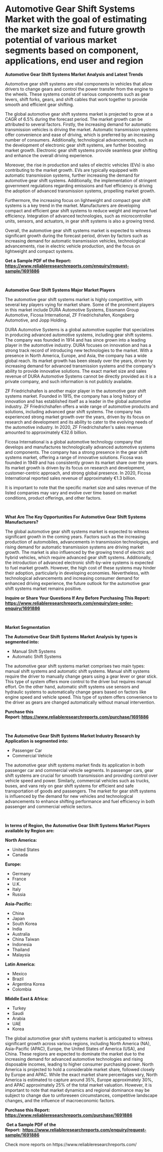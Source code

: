 <p><h1>Automotive Gear Shift Systems Market with the goal of estimating the market size and future growth potential of various market segments based on component, applications, end user and region</h1></p><p><strong>Automotive Gear Shift Systems Market Analysis and Latest Trends</strong></p>
<p><p>Automotive gear shift systems are vital components in vehicles that allow drivers to change gears and control the power transfer from the engine to the wheels. These systems consist of various components such as gear levers, shift forks, gears, and shift cables that work together to provide smooth and efficient gear shifting.</p><p>The global automotive gear shift systems market is projected to grow at a CAGR of 6.5% during the forecast period. The market growth can be attributed to several factors. Firstly, the increasing demand for automatic transmission vehicles is driving the market. Automatic transmission systems offer convenience and ease of driving, which is preferred by an increasing number of consumers. Additionally, technological advancements, such as the development of electronic gear shift systems, are further boosting market growth. Electronic gear shift systems provide seamless gear shifting and enhance the overall driving experience.</p><p>Moreover, the rise in production and sales of electric vehicles (EVs) is also contributing to the market growth. EVs are typically equipped with automatic transmission systems, further increasing the demand for automotive gear shift systems. Additionally, the implementation of stringent government regulations regarding emissions and fuel efficiency is driving the adoption of advanced transmission systems, propelling market growth.</p><p>Furthermore, the increasing focus on lightweight and compact gear shift systems is a key trend in the market. Manufacturers are developing compact and efficient gear shift systems to reduce weight and improve fuel efficiency. Integration of advanced technologies, such as microcontroller units, sensors, and actuators, in gear shift systems is also a growing trend.</p><p>Overall, the automotive gear shift systems market is expected to witness significant growth during the forecast period, driven by factors such as increasing demand for automatic transmission vehicles, technological advancements, rise in electric vehicle production, and the focus on lightweight and compact systems.</p></p>
<p><strong>Get a Sample PDF of the Report:&nbsp; <a href="https://www.reliableresearchreports.com/enquiry/request-sample/1691886">https://www.reliableresearchreports.com/enquiry/request-sample/1691886</a></strong></p>
<p>&nbsp;</p>
<p><strong>Automotive Gear Shift Systems Major Market Players</strong></p>
<p><p>The automotive gear shift systems market is highly competitive, with several key players vying for market share. Some of the prominent players in this market include DURA Automotive Systems, Eissmann Group Automotive, Ficosa International, ZF Friedrichshafen, Kongsberg Automotive, and Jopp Holding.</p><p>DURA Automotive Systems is a global automotive supplier that specializes in producing advanced automotive systems, including gear shift systems. The company was founded in 1914 and has since grown into a leading player in the automotive industry. DURA focuses on innovation and has a strong track record of introducing new technologies to the market. With a presence in North America, Europe, and Asia, the company has a wide global reach. Its market growth has been steady over the years, driven by increasing demand for advanced transmission systems and the company's ability to provide innovative solutions. The exact market size and sales revenue of DURA Automotive Systems cannot be directly provided as it is a private company, and such information is not publicly available.</p><p>ZF Friedrichshafen is another major player in the automotive gear shift systems market. Founded in 1915, the company has a long history of innovation and has established itself as a leader in the global automotive industry. ZF Friedrichshafen offers a wide range of automotive products and solutions, including advanced gear shift systems. The company has experienced strong market growth over the years, driven by its focus on research and development and its ability to cater to the evolving needs of the automotive industry. In 2020, ZF Friedrichshafen's sales revenue amounted to approximately €32.6 billion.</p><p>Ficosa International is a global automotive technology company that develops and manufactures technologically advanced automotive systems and components. The company has a strong presence in the gear shift systems market, offering a range of innovative solutions. Ficosa was founded in 1949 and has consistently grown its market share over the years. Its market growth is driven by its focus on research and development, customer-centric approach, and strong global presence. In 2020, Ficosa International reported sales revenue of approximately €1.3 billion.</p><p>It is important to note that the specific market size and sales revenue of the listed companies may vary and evolve over time based on market conditions, product offerings, and other factors.</p></p>
<p>&nbsp;</p>
<p><strong>What Are The Key Opportunities For Automotive Gear Shift Systems Manufacturers?</strong></p>
<p><p>The global automotive gear shift systems market is expected to witness significant growth in the coming years. Factors such as the increasing production of automobiles, advancements in transmission technologies, and rising demand for automatic transmission systems are driving market growth. The market is also influenced by the growing trend of electric and hybrid vehicles, which require advanced gear shift systems. Additionally, the introduction of advanced electronic shift-by-wire systems is expected to fuel market growth. However, the high cost of these systems may hinder their adoption, particularly in developing economies. Nevertheless, with technological advancements and increasing consumer demand for enhanced driving experience, the future outlook for the automotive gear shift systems market remains positive.</p></p>
<p><strong>Inquire or Share Your Questions If Any Before Purchasing This Report: <a href="https://www.reliableresearchreports.com/enquiry/pre-order-enquiry/1691886">https://www.reliableresearchreports.com/enquiry/pre-order-enquiry/1691886</a></strong></p>
<p>&nbsp;</p>
<p><strong>Market Segmentation</strong></p>
<p><strong>The Automotive Gear Shift Systems Market Analysis by types is segmented into:</strong></p>
<p><ul><li>Manual Shift Systems</li><li>Automatic Shift Systems</li></ul></p>
<p><p>The automotive gear shift systems market comprises two main types: manual shift systems and automatic shift systems. Manual shift systems require the driver to manually change gears using a gear lever or gear stick. This type of system offers more control to the driver but requires manual effort. On the other hand, automatic shift systems use sensors and hydraulic systems to automatically change gears based on factors like engine speed and vehicle speed. This type of system offers convenience to the driver as gears are changed automatically without manual intervention.</p></p>
<p><strong>Purchase this Report:&nbsp;<a href="https://www.reliableresearchreports.com/purchase/1691886">https://www.reliableresearchreports.com/purchase/1691886</a></strong></p>
<p>&nbsp;</p>
<p><strong>The Automotive Gear Shift Systems Market Industry Research by Application is segmented into:</strong></p>
<p><ul><li>Passenger Car</li><li>Commercial Vehicle</li></ul></p>
<p><p>The automotive gear shift systems market finds its application in both passenger car and commercial vehicle segments. In passenger cars, gear shift systems are crucial for smooth transmission and providing control over vehicle speed and power. Similarly, commercial vehicles such as trucks, buses, and vans rely on gear shift systems for efficient and safe transportation of goods and passengers. The market for gear shift systems is influenced by the demand for new vehicles and technological advancements to enhance shifting performance and fuel efficiency in both passenger and commercial vehicle sectors.</p></p>
<p>&nbsp;</p>
<p><strong>In terms of Region, the Automotive Gear Shift Systems Market Players available by Region are:</strong></p>
<p>
    <p> <strong> North America: </strong>
        <ul>
            <li>United States</li>
            <li>Canada</li>
        </ul>
        </p> 
    <p> <strong> Europe: </strong>
        <ul>
            <li>Germany</li>
            <li>France</li>
            <li>U.K.</li>
            <li>Italy</li>
            <li>Russia</li>
        </ul>
        </p> 
    <p> <strong> Asia-Pacific: </strong>
        <ul>
            <li>China</li>
            <li>Japan</li>
            <li>South Korea</li>
            <li>India</li>
            <li>Australia</li>
            <li>China Taiwan</li>
            <li>Indonesia</li>
            <li>Thailand</li>
            <li>Malaysia</li>
        </ul>
        </p> 
    <p> <strong> Latin America: </strong>
        <ul>
            <li>Mexico</li>
            <li>Brazil</li>
            <li>Argentina Korea</li>
            <li>Colombia</li>
        </ul>
        </p> 
    <p> <strong> Middle East & Africa: </strong>
        <ul>
            <li>Turkey</li>
            <li>Saudi</li>
            <li>Arabia</li>
            <li>UAE</li>
            <li>Korea</li>
        </ul>
    </p>
    </p>
<p><p>The global automotive gear shift systems market is anticipated to witness significant growth across various regions, including North America (NA), Asia-Pacific (APAC), Europe, the United States of America (USA), and China. These regions are expected to dominate the market due to the increasing demand for advanced automotive technologies and rising disposable incomes, leading to higher consumer purchasing power. North America is projected to hold a considerable market share, followed closely by Europe and APAC. While the exact market share percentages vary, North America is estimated to capture around 35%, Europe approximately 30%, and APAC approximately 25% of the total market valuation. However, it is important to note that market dynamics and regional dominance may be subject to change due to unforeseen circumstances, competitive landscape changes, and the influence of macroeconomic factors.</p></p>
<p><strong>Purchase this Report: <a href="https://www.reliableresearchreports.com/purchase/1691886">https://www.reliableresearchreports.com/purchase/1691886</a></strong></p>
<p>&nbsp;<strong>Get a Sample PDF of the Report:&nbsp;&nbsp;<a href="https://www.reliableresearchreports.com/enquiry/request-sample/1691886">https://www.reliableresearchreports.com/enquiry/request-sample/1691886</a></strong></p>
<p><strong></strong></p>
<p>Check more reports on https://www.reliableresearchreports.com/</p>